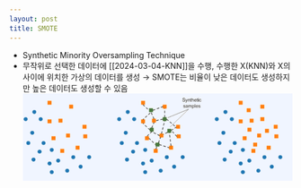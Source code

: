 ```yaml
---
layout: post
title: SMOTE
---
```


- Synthetic Minority Oversampling Technique
- 무작위로 선택한 데이터에 [[2024-03-04-KNN]]을 수행, 수행한 X(KNN)와 X의사이에 위치한 가상의 데이터를 생성 → SMOTE는 비율이 낮은 데이터도 생성하지만 높은 데이터도 생성할 수 있음
    ![image](https://github.com/code7ssage/code7ssage.github.io/blob/master/assets/attached%20file/Pasted%20image%2020240103135607.png?raw=true)